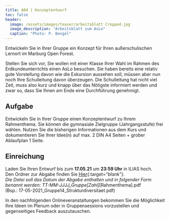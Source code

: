 ```yaml
---
title: A04 | Konzeptentwurf
toc: false
header:
  image: /assets/images/teaser/arbeitsblatt Cropped.jpg
  image_description: "Arbeitsblatt zum AsLo"
  caption: "Photo: P. Bengel"
---
```


Entwickeln Sie in Ihrer Gruppe ein Konzept für Ihren außerschulischen Lernort im Marburg Open Forest.
<!--more-->

Stellen Sie sich vor, Sie wollen mit einer Klasse Ihrer Wahl im Rahmen des Erdkundeunterrichts einen AsLo besuchen. 
Sie haben bereits eine relativ gute Vorstellung davon wie die Exkursion aussehen soll, müssen aber nun noch Ihre Schulleitung davon überzeugen. 
Die Schulleitung hat nicht viel Zeit, muss also kurz und knapp über das Nötigste informiert werden und zwar so, dass Sie Ihnen am Ende eine Durchführung genehmigt.

## Aufgabe
Entwickeln Sie in Ihrer Gruppe einen Konzeptentwurf zu Ihrem Rahmenthema. 
Sie können die gymnasiale Zielgruppe (Jahrgangsstufe) frei wählen. 
Nutzen Sie die bisherigen Informationen aus dem Kurs und dokumentieren Sie Ihrer Idee(n) auf max. 2 DIN A4 Seiten + grober Ablaufplan 1 Seite.<br>

## Einreichung
Laden Sie Ihren Entwurf bis zum **17.05.21** um **23:59 Uhr** in ILIAS hoch.<br> 
Den Ordner zur Abgabe finden Sie [Hier]( https://ilias.uni-marburg.de/ilias.php?ref_id=2425429&cmd=view&cmdClass=ilrepositorygui&cmdNode=wq&baseClass=ilRepositoryGUI){:target="_blank"}.<br>
Die Datei soll das Datum der Abgabe enthalten und in folgender Form benannt werden: TT-MM-JJJJ_Gruppe[Zahl]_[Rahmenthema].pdf <br>(Bsp.: 17-05-2021_Gruppe14_Strukturdiversitaet.pdf)<br>

In den nachfolgenden Onlineveranstaltungen bekommen Sie die Möglichkeit Ihre Ideen im Plenum oder in Gruppensessions vorzustellen und gegenseitiges Feedback auszutauschen.
 












